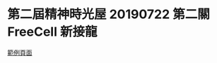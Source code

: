 # 第二屆精神時光屋 20190722 第二關 FreeCell 新接龍

[範例頁面](https://easonchang0115.github.io/TheF2E_Week2_FreeCell/dist/)
